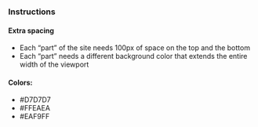 ### Instructions
#### Extra spacing
- Each “part” of the site needs 100px of space on the top and the bottom
- Each “part” needs a different background color that extends the entire width of the viewport

#### Colors: 
- #D7D7D7  
- #FFEAEA
- #EAF9FF
